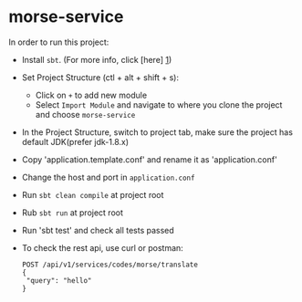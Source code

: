 # morse-service

In order to run this project:

* Install `sbt`. (For more info, click [here] [1])
* Set Project Structure (ctl + alt + shift + s):
    * Click on `+` to add new module
    * Select `Import Module` and navigate to where you clone the project and choose `morse-service`
* In the Project Structure, switch to project tab, make sure the project has default JDK(prefer jdk-1.8.x)    
* Copy 'application.template.conf' and rename it as 'application.conf'  
* Change the host and port in `application.conf`  
* Run `sbt clean compile` at project root
* Rub `sbt run` at project root
* Run 'sbt test' and check all tests passed
* To check the rest api, use curl or postman:

    ```
    POST /api/v1/services/codes/morse/translate
    {
     "query": "hello"
    }
    ```

[1]: https://www.scala-sbt.org/1.x/docs/Setup.html
